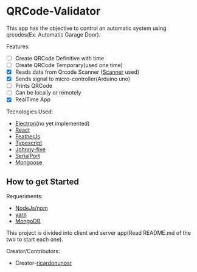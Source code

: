 # QRCode-Validator

This app has the objective to control an automatic system using qrcodes(Ex. Automatic Garage Door).

Features:

- [ ] Create QRCode Definitive with time
- [ ] Create QRCode Temporary(used one time)
- [x] Reads data from Qrcode Scanner ([Scanner](https://amzn.to/2YpQRWP) used)
- [x] Sends signal to micro-controller(Arduino uno)
- [ ] Prints QRCode
- [ ] Can be locally or remotely
- [x] RealTime App

Tecnologies Used:

- [Electron](https://www.electronjs.org/)(no yet implemented)
- [React](https://reactjs.org/)
- [FeatherJs](https://feathersjs.com/)
- [Typescript](https://www.typescriptlang.org/)
- [Johnny-five](http://johnny-five.io/)
- [SerialPort](https://serialport.io/)
- [Mongoose](https://www.mongoose.com/)

## How to get Started

Requeriments:

- [NodeJs/npm](https://nodejs.org/en/)
- [yarn](https://yarnpkg.com/)
- [MongoDB](https://www.mongodb.com/)

This project is divided into client and server app(Read README.md of the two to start each one).

Creator/Contributors:

- Creator-[ricardonunosr](https://github.com/ricardonunosr)
